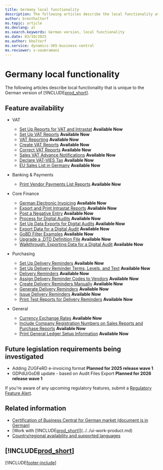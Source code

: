 ```yaml
---
title: Germany local functionality
description: The following articles describe the local functionality available in the German version of Business Central.
author: brentholtorf
ms.topic: article
ms.devlang: al
ms.search.keywords: German version, local functionality
ms.date: 03/10/2025
ms.author: bholtorf
ms.service: dynamics-365-business-central
ms.reviewer: v-soumramani
---
```


# Germany local functionality

The following articles describe local functionality that is unique to the German version of [!INCLUDE[prod_short](../../includes/prod_short.md)].  

## Feature availability

- VAT
  - [Set Up Reports for VAT and Intrastat](how-to-set-up-reports-for-vat-and-intrastat.md) **Available Now**
  - [Set Up VAT Reports](how-to-set-up-vat-reports.md) **Available Now**
  - [VAT Reporting](vat-reporting.md) **Available Now**
  - [Create VAT Reports](how-to-create-vat-reports.md) **Available Now**
  - [Correct VAT Reports](how-to-correct-vat-reports.md) **Available Now**
  - [Sales VAT Advance Notifications](how-to-set-up-and-export-sales-vat-advance-notifications.md) **Available Now**
  - [Declare VAT-VIES Tax](how-to-declare-vat-vies-tax.md) **Available Now**
  - [EU Sales List in Germany](eu-sales-list-in-germany.md) **Available Now**

- Banking & Payments
  - [Print Vendor Payments List Reports](how-to-print-vendor-payments-list-reports.md) **Available Now**

- Core Finance
  - [German Electronic Invoicing](germany-einvoicing.md) **Available Now**
  - [Export and Print Intrastat Reports](how-to-export-and-print-intrastat-reports.md) **Available Now**
  - [Post a Negative Entry](how-to-post-a-negative-entry.md) **Available Now**
  - [Process for Digital Audits](process-for-digital-audits.md) **Available Now**
  - [Set Up Data Exports for Digital Audits](how-to-set-up-data-exports-for-digital-audits.md) **Available Now**
  - [Export Data for a Digital Audit](how-to-export-data-for-a-digital-audit.md) **Available Now**
  - [GoBD Filter Examples](gdpdu-filter-examples.md) **Available Now**
  - [Upgrade a .DTD Definition File](how-to-upgrade-a-.dtd-definition-file.md) **Available Now**
  - [Walkthrough: Exporting Data for a Digital Audit](walkthrough-exporting-data-for-a-digital-audit.md) **Available Now**

- Purchasing
  - [Set Up Delivery Reminders](how-to-set-up-delivery-reminders.md) **Available Now**
  - [Set Up Delivery Reminder Terms, Levels, and Text](how-to-set-up-delivery-reminder-terms-levels-and-text.md) **Available Now**
  - [Delivery Reminders](delivery-reminders.md) **Available Now**
  - [Assign Delivery Reminder Codes to Vendors](how-to-assign-delivery-reminder-codes-to-vendors.md) **Available Now**
  - [Create Delivery Reminders Manually](how-to-create-delivery-reminders-manually.md) **Available Now**
  - [Generate Delivery Reminders](how-to-generate-delivery-reminders.md) **Available Now**
  - [Issue Delivery Reminders](how-to-issue-delivery-reminders.md) **Available Now**
  - [Print Test Reports for Delivery Reminders](how-to-print-test-reports-for-delivery-reminders.md) **Available Now**

- General
  - [Currency Exchange Rates](currency-exchange-rates.md) **Available Now**
  - [Include Company Registration Numbers on Sales Reports and Purchase Reports](how-to-include-company-registration-numbers-on-sales-reports-and-purchase-reports.md) **Available Now**
  - [Print General Ledger Setup Information](how-to-print-general-ledger-setup-information.md) **Available Now**

## Future legislation requirements being investigated

- Adding ZUGFeRD e-invoicing format **Planned for 2025 release wave 1**
- GDPdU/GoDB update - based on Audit Files Export **Planned for 2026 release wave 1**

If you're aware of any upcoming regulatory features, submit a [Regulatory Feature Alert](https://forms.office.com/pages/responsepage.aspx?id=v4j5cvGGr0GRqy180BHbRwkeauYiJKZOpJ0CtKuVmJlURURaMlQ4Rk05UFY4NkVEOTA0MUU5WThXSC4u).

## Related information

- [Certification of Business Central for German market (document is in German)](https://swb.bdo.de/certificate/MS_D365BC_PS_880_DE_2018)
- [Work with [!INCLUDE[prod_short](../../includes/prod_short.md)]](../../ui-work-product.md)    
- [Country/regional availability and supported languages](/dynamics365/business-central/dev-itpro/compliance/apptest-countries-and-translations)

## [!INCLUDE[prod_short](../../includes/free_trial_md.md)]  

[!INCLUDE[footer-include](../../includes/footer-banner.md)]
